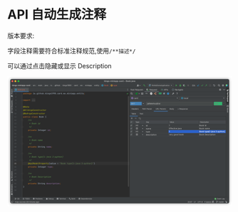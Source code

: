 # API 自动生成注释

版本要求: <Badge text="2022.1.5" />

字段注释需要符合标准注释规范,使用`/**描述*/`

可以通过点击隐藏或显示 Description

![paramDescription](../../.vuepress/public/img/paramDescription.png)
